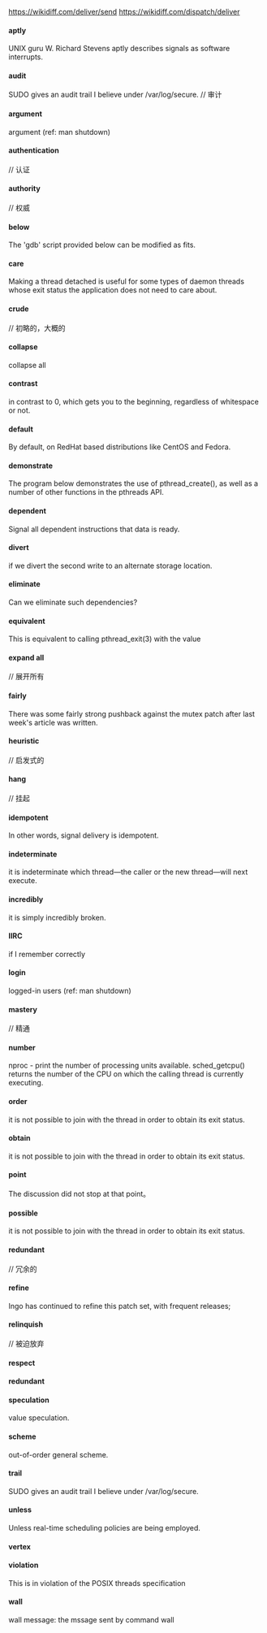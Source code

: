 https://wikidiff.com/deliver/send
https://wikidiff.com/dispatch/deliver

#### aptly
UNIX guru W. Richard Stevens aptly describes signals as software interrupts.

#### audit
SUDO gives an audit trail I believe under /var/log/secure. // 审计

#### argument
argument (ref: man shutdown)

#### authentication
// 认证

#### authority
// 权威

#### below
The 'gdb' script provided below can be modified as fits.

#### care
Making a thread detached is useful for some types of daemon threads whose exit status the application does not need to care  about.

#### crude
// 初略的，大概的

#### collapse
collapse all

#### contrast
in contrast to 0, which gets you to the beginning, regardless of whitespace or not.

#### default
By default, on RedHat based distributions like CentOS and Fedora.

#### demonstrate
The program below demonstrates the use of pthread_create(), as well as a number of other functions in the pthreads API.

#### dependent
Signal all dependent instructions that data is ready.

#### divert
if we divert the second write to an alternate storage location.

#### eliminate
Can we eliminate such dependencies?

#### equivalent
This is equivalent to calling pthread_exit(3) with the value

#### expand all
// 展开所有  

#### fairly
There was some fairly strong pushback against the mutex patch after last week's article was written.

#### heuristic
// 启发式的

#### hang
// 挂起



#### idempotent
In other words, signal delivery is idempotent.

#### indeterminate
it is indeterminate which thread—the caller or the new thread—will next execute.

#### incredibly 
it is simply incredibly broken.

#### IIRC
if I remember correctly

#### login
logged-in users (ref: man shutdown)   

#### mastery
// 精通

#### number
nproc - print the number of processing units available.
sched_getcpu() returns the number of the CPU on which the calling thread is currently executing.

#### order
it  is not possible to join with the thread in order to obtain its exit status. 

#### obtain
it  is not possible to join with the thread in order to obtain its exit status. 

#### point
The discussion did not stop at that point。

#### possible
it  is not possible to join with the thread in order to obtain its exit status. 

#### redundant
// 冗余的

#### refine
Ingo has continued to refine this patch set, with frequent releases;

#### relinquish
// 被迫放弃

#### respect

#### redundant

#### speculation
value speculation.

#### scheme
out-of-order general scheme.

#### trail
SUDO gives an audit trail I believe under /var/log/secure.

#### unless
Unless real-time scheduling  policies  are  being employed.
 
#### vertex

#### violation
This is in violation of the POSIX threads specification

#### wall
wall message: the mssage sent by command wall 
